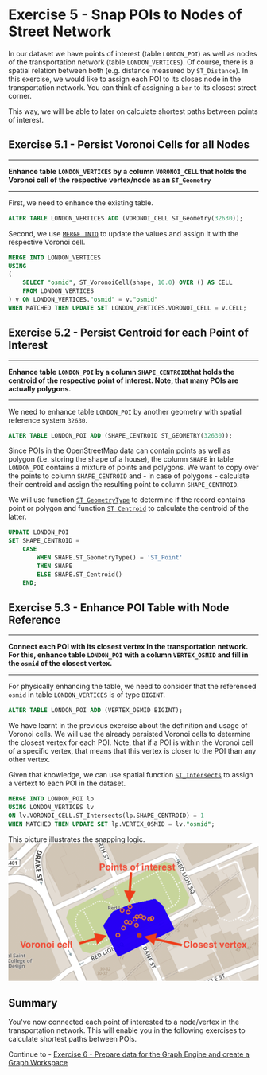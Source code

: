 # Exercise 5 - Snap POIs to Nodes of Street Network

In our dataset we have points of interest (table `LONDON_POI`) as well as nodes of the transportation network (table `LONDON_VERTICES`). Of course, there is a spatial relation between both (e.g. distance measured by `ST_Distance`). In this exercise, we would like to assign each POI to its closes node in the transportation network. You can think of assigning a `bar` to its closest street corner.

This way, we will be able to later on calculate shortest paths between points of interest.


## Exercise 5.1 - Persist Voronoi Cells for all Nodes <a name="subex1"></a>
---
**Enhance table `LONDON_VERTICES` by a column `VORONOI_CELL` that holds the Voronoi cell of the respective vertex/node as an `ST_Geometry`**

---

First, we need to enhance the existing table.
```sql
ALTER TABLE LONDON_VERTICES ADD (VORONOI_CELL ST_Geometry(32630));
```

Second, we use [`MERGE INTO`](https://help.sap.com/viewer/c1d3f60099654ecfb3fe36ac93c121bb/2020_03_QRC/en-US/3226201f95764a57810dd256c9524d56.html) to update the values and assign it with the respective Voronoi cell.
```sql
MERGE INTO LONDON_VERTICES
USING
(
	SELECT "osmid", ST_VoronoiCell(shape, 10.0) OVER () AS CELL
	FROM LONDON_VERTICES
) v ON LONDON_VERTICES."osmid" = v."osmid"
WHEN MATCHED THEN UPDATE SET LONDON_VERTICES.VORONOI_CELL = v.CELL;
```

## Exercise 5.2 - Persist Centroid for each Point of Interest <a name="subex2"></a>
---
**Enhance table `LONDON_POI` by a column `SHAPE_CENTROID`that holds the centroid of the respective point of interest. Note, that many POIs are actually polygons.**

---

We need to enhance table `LONDON_POI` by another geometry with spatial reference system `32630`.
```sql
ALTER TABLE LONDON_POI ADD (SHAPE_CENTROID ST_GEOMETRY(32630));
```

Since POIs in the OpenStreetMap data can contain points as well as polygon (i.e. storing the shape of a house), the column `SHAPE` in table `LONDON_POI` contains a mixture of points and polygons. We want to copy over the points to column `SHAPE_CENTROID` and - in case of polygons - calculate their centroid and assign the resulting point to column `SHAPE_CENTROID`.

We will use function [`ST_GeometryType`](https://help.sap.com/viewer/bc9e455fe75541b8a248b4c09b086cf5/2020_03_QRC/en-US/7a190326787c10148831cde7ab32410d.html) to determine if the record contains point or polygon and function [`ST_Centroid`](https://help.sap.com/viewer/bc9e455fe75541b8a248b4c09b086cf5/2020_03_QRC/en-US/7a2b9111787c1014926c93c8506930b1.html) to calculate the centroid of the latter.

```sql
UPDATE LONDON_POI 
SET SHAPE_CENTROID = 
    CASE 
        WHEN SHAPE.ST_GeometryType() = 'ST_Point' 
        THEN SHAPE 
        ELSE SHAPE.ST_Centroid() 
    END;
```

## Exercise 5.3 - Enhance POI Table with Node Reference <a name="subex3"></a>
---
**Connect each POI with its closest vertex in the transportation network. For this, enhance table `LONDON_POI` with a column `VERTEX_OSMID` and fill in the `osmid` of the closest vertex.**

---

For physically enhancing the table, we need to consider that the referenced `osmid` in table `LONDON_VERTICES` is of type `BIGINT`.
```sql
ALTER TABLE LONDON_POI ADD (VERTEX_OSMID BIGINT);
```

We have learnt in the previous exercise about the definition and usage of Voronoi cells. We will use the already persisted Voronoi cells to determine the closest vertex for each POI. Note, that if a POI is within the Voronoi cell of a specific vertex, that means that this vertex is closer to the POI than any other vertex.

Given that knowledge, we can use spatial function [`ST_Intersects`](https://help.sap.com/viewer/bc9e455fe75541b8a248b4c09b086cf5/2020_03_QRC/en-US/7a19e197787c1014a13087ee8f970cce.html) to assign a vertext to each POI in the dataset.
```sql
MERGE INTO LONDON_POI lp
USING LONDON_VERTICES lv
ON lv.VORONOI_CELL.ST_Intersects(lp.SHAPE_CENTROID) = 1
WHEN MATCHED THEN UPDATE SET lp.VERTEX_OSMID = lv."osmid"; 
```

This picture illustrates the snapping logic.
![](images/poi_snapping.png)

## Summary

You've now connected each point of interested to a node/vertex in the transportation network. This will enable you in the following exercises to calculate shortest paths between POIs.

Continue to - [Exercise 6 - Prepare data for the Graph Engine and create a Graph Workspace](../ex6/README.md)